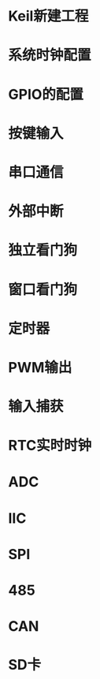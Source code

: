 # Keil新建工程



# 系统时钟配置



# GPIO的配置



# 按键输入



# 串口通信



# 外部中断



# 独立看门狗



# 窗口看门狗



# 定时器



# PWM输出



# 输入捕获



# RTC实时时钟



# ADC



# IIC



# SPI



# 485



# CAN



# SD卡















